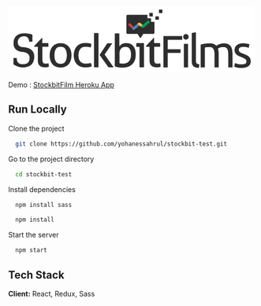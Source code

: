 
![Screenshot](stockbitfilm.png)

Demo : [StockbitFilm Heroku App](https://stockbit-test-yosa.herokuapp.com/)
    
## Run Locally

Clone the project

```bash
  git clone https://github.com/yohanessahrul/stockbit-test.git
```

Go to the project directory

```bash
  cd stockbit-test
```

Install dependencies

```bash
  npm install sass
```

```bash
  npm install
```

Start the server

```bash
  npm start
```

  
## Tech Stack

**Client:** React, Redux, Sass

  